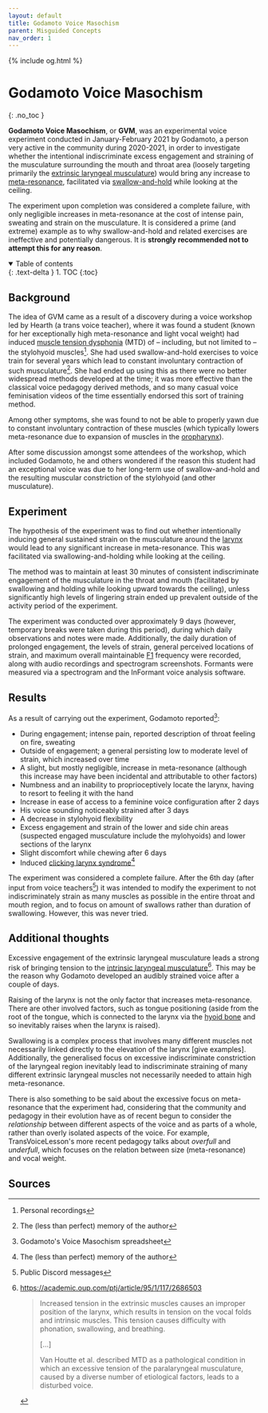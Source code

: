```yaml
---
layout: default
title: Godamoto Voice Masochism
parent: Misguided Concepts
nav_order: 1
---
```

{% include og.html %}

# Godamoto Voice Masochism
{: .no_toc }

**Godamoto Voice Masochism**, or **GVM**, was an experimental voice experiment conducted in January-February 2021 by Godamoto, a person very active in the community during 2020-2021, in order to investigate whether the intentional indiscriminate excess engagement and straining of the musculature surrounding the mouth and throat area (loosely targeting primarily the [extrinsic laryngeal musculature](/wiki/pages/other-resources/glossary#extrinsic)) would bring any increase to [meta-resonance](/wiki/pages/other-resources/glossary#meta-resonance), facilitated via [swallow-and-hold](/wiki/pages/other-resources/list-of-bad-exercises#swallow-and-hold) while looking at the ceiling.

The experiment upon completion was considered a complete failure, with only negligible increases in meta-resonance at the cost of intense pain, sweating and strain on the musculature. It is considered a prime (and extreme) example as to why swallow-and-hold and related exercises are ineffective and potentially dangerous. It is **strongly recommended not to attempt this for any reason**.

<details open markdown="block">
<summary>
Table of contents
</summary>
{: .text-delta }
1. TOC
{:toc}
</details>

## Background

The idea of GVM came as a result of a discovery during a voice workshop led by Hearth (a trans voice teacher), where it was found a student (known for her exceptionally high meta-resonance and light vocal weight) had induced [muscle tension dysphonia](/wiki/pages/other-resources/glossary#mtd) (MTD) of – including, but not limited to – the stylohyoid muscles[^recordings]. She had used swallow-and-hold exercises to voice train for several years which lead to constant involuntary contraction of such musculature[^memory]. She had ended up using this as there were no better widespread methods developed at the time; it was more effective than the classical voice pedagogy derived methods, and so many casual voice feminisation videos of the time essentially endorsed this sort of training method.

Among other symptoms, she was found to not be able to properly yawn due to constant involuntary contraction of these muscles (which typically lowers meta-resonance due to expansion of muscles in the [oropharynx](/wiki/pages/other-resources/glossary#oropharynx)). <!-- (which ones?) -->

After some discussion amongst some attendees of the workshop, which included Godamoto, he and others wondered if the reason this student had an exceptional voice was due to her long-term use of swallow-and-hold and the resulting muscular constriction of the stylohyoid (and other musculature).

## Experiment

The hypothesis of the experiment was to find out whether intentionally inducing general sustained strain on the musculature around the [larynx](/wiki/pages/other-resources/glossary#larynx) would lead to any significant increase in meta-resonance. This was facilitated via swallowing-and-holding while looking at the ceiling.

The method was to maintain at least 30 minutes of consistent indiscriminate engagement of the musculature in the throat and mouth (facilitated by swallowing and holding while looking upward towards the ceiling), unless significantly high levels of lingering strain ended up prevalent outside of the activity period of the experiment.

The experiment was conducted over approximately 9 days (however, temporary breaks were taken during this period), during which daily observations and notes were made. Additionally, the daily duration of prolonged engagement, the levels of strain, general perceived locations of strain, and maximum overall maintainable [F1](/wiki/pages/other-resources/glossary#f1) frequency were recorded, along with audio recordings and spectrogram screenshots. Formants were measured via a spectrogram and the InFormant voice analysis software.

## Results

As a result of carrying out the experiment, Godamoto reported[^spreadsheet]:

*   During engagement; intense pain, reported description of throat feeling on fire, sweating
*   Outside of engagement; a general persisting low to moderate level of strain, which increased over time
*   A slight, but mostly negligible, increase in meta-resonance (although this increase may have been incidental and attributable to other factors)
*   Numbness and an inability to proprioceptively locate the larynx, having to resort to feeling it with the hand
*   Increase in ease of access to a feminine voice configuration after 2 days
*   His voice sounding noticeably strained after 3 days
*   A decrease in stylohyoid flexibility
*   Excess engagement and strain of the lower and side chin areas (suspected engaged musculature include the mylohyoids) and lower sections of the larynx
*   Slight discomfort while chewing after 6 days
*   Induced [clicking larynx syndrome](/wiki/pages/other-resources/glossary#clicking-larynx-syndrome)[^memory]

The experiment was considered a complete failure. After the 6th day (after input from voice teachers[^discord]) it was intended to modify the experiment to not indiscriminately strain as many muscles as possible in the entire throat and mouth region, and to focus on amount of swallows rather than duration of swallowing. However, this was never tried.

## Additional thoughts

Excessive engagement of the extrinsic laryngeal musculature leads a strong risk of bringing tension to the [intrinsic laryngeal musculature](/wiki/pages/other-resources/glossary#intrinsic)[^ptj20130547]. This may be the reason why Godamoto developed an audibly strained voice after a couple of days.

Raising of the larynx is not the only factor that increases meta-resonance. There are other involved factors, such as tongue positioning (aside from the root of the tongue, which is connected to the larynx via the [hyoid bone](/wiki/pages/other-resources/glossary#hyoid-bone) and so inevitably raises when the larynx is raised).

Swallowing is a complex process that involves many different muscles not necessarily linked directly to the elevation of the larynx \[give examples\]. Additionally, the generalised focus on excessive indiscriminate constriction of the laryngeal region inevitably lead to indiscriminate straining of many different extrinsic laryngeal muscles not necessarily needed to attain high meta-resonance.

There is also something to be said about the excessive focus on meta-resonance that the experiment had, considering that the community and pedagogy in their evolution have as of recent begun to consider the _relationship_ between different aspects of the voice and as parts of a whole, rather than overly isolated aspects of the voice. For example, TransVoiceLesson's more recent pedagogy talks about _overfull_ and _underfull_, which focuses on the relation between size (meta-resonance) and vocal weight.

## Sources

[^recordings]: Personal recordings
[^memory]: The (less than perfect) memory of the author
[^spreadsheet]: Godamoto's Voice Masochism spreadsheet
[^discord]: Public Discord messages
[^ptj20130547]:
    https://academic.oup.com/ptj/article/95/1/117/2686503
    
    > Increased tension in the extrinsic muscles causes an improper position of the larynx, which results in tension on the vocal folds and intrinsic muscles. This tension causes difficulty with phonation, swallowing, and breathing.
    >
    > [...]
    >
    > Van Houtte et al. described MTD as a pathological condition in which an excessive tension of the paralaryngeal musculature, caused by a diverse number of etiological factors, leads to a disturbed voice.
